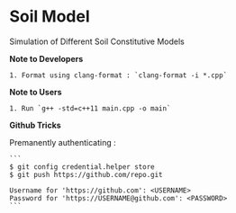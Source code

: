 # Soil Model
Simulation of Different Soil Constitutive Models

**Note to Developers**

    1. Format using clang-format : `clang-format -i *.cpp`

**Note to Users**

	1. Run `g++ -std=c++11 main.cpp -o main`

**Github Tricks**

Premanently authenticating :

	```
	$ git config credential.helper store
	$ git push https://github.com/repo.git

	Username for 'https://github.com': <USERNAME>
	Password for 'https://USERNAME@github.com': <PASSWORD>
	```